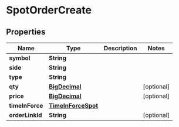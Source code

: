 # SpotOrderCreate

## Properties
Name | Type | Description | Notes
------------ | ------------- | ------------- | -------------
**symbol** | **String** |  | 
**side** | **String** |  | 
**type** | **String** |  | 
**qty** | [**BigDecimal**](BigDecimal.md) |  |  [optional]
**price** | [**BigDecimal**](BigDecimal.md) |  |  [optional]
**timeInForce** | [**TimeInForceSpot**](TimeInForceSpot.md) |  | 
**orderLinkId** | **String** |  |  [optional]

